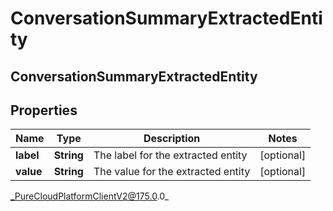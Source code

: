 # ConversationSummaryExtractedEntity

## ConversationSummaryExtractedEntity

## Properties

|Name | Type | Description | Notes|
|------------ | ------------- | ------------- | -------------|
| **label** | **String** | The label for the extracted entity | [optional] |
| **value** | **String** | The value for the extracted entity | [optional] |



_PureCloudPlatformClientV2@175.0.0_
